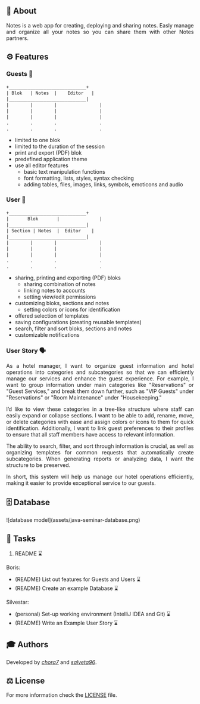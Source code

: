 ## 📝 About

<div align="justify">
Notes is a web app for creating, deploying and sharing notes. Easly manage and organize
all your notes so you can share them with other Notes partners.
</div>

## ⚙️ Features

### Guests 👥

```
+_____________________________+
| Blok   | Notes  |    Editor   |
|_____________________________|
|        |        |                |
|        |        |                |
|        |        |                |
.        .        .                .
.        .        .                .
```

- limited to one blok
- limited to the duration of the session
- print and export (PDF) blok
- predefined application theme
- use all editor features
    - basic text manipulation functions
    - font formatting, lists, styles, syntax checking
    - adding tables, files, images, links, symbols, emoticons and audio


### User 👤

```
+_____________________________+
|       Blok       |               |
|_____________________________|
| Section | Notes  |  Editor    |
|_____________________________|
|        |        |                |
|        |        |                |
|        |        |                |
.        .        .                .
.        .        .                .
```

- sharing, printing and exporting (PDF) bloks
    - sharing combination of notes
    - linking notes to accounts
    - setting view/edit permissions
- customizing bloks, sections and notes
    - setting colors or icons for identification
- offered selection of templates
- saving configurations (creating reusable templates)
- search, filter and sort bloks, sections and notes
- customizable notifications

### User Story 🗣️

<div align="justify">
As a hotel manager, I want to organize guest information and hotel operations into
categories and subcategories so that we can efficiently manage our services and
enhance the guest experience. For example, I want to group information under main
categories like "Reservations" or "Guest Services," and break them down further, such
as "VIP Guests" under "Reservations" or "Room Maintenance" under "Housekeeping."  

I’d like to view these categories in a tree-like structure where staff can easily
expand or collapse sections. I want to be able to add, rename, move, or delete
categories with ease and assign colors or icons to them for quick identification.
Additionally, I want to link guest preferences to their profiles to ensure that all
staff members have access to relevant information.

The ability to search, filter, and sort through information is crucial, as well as 
organizing templates for common requests that automatically create subcategories.
When generating reports or analyzing data, I want the structure to be preserved.

In short, this system will help us manage our hotel operations efficiently, making
it easier to provide exceptional service to our guests.
</div>

## 🗄️ Database

<div align="justify">
![database model](assets/java-seminar-database.png)
<div>

## 📌 Tasks

1. README ⌛️

Boris:  
- (README) List out features for Guests and Users ⌛️
- (README) Create an example Database ⌛️

Silvestar:  
- (personal) Set-up working environment (IntelliJ IDEA and Git) ⌛️
- (README) Write an Example User Story ⌛️

## 🎓 Authors

Developed by [*chora7*](https://github.com/chora7) and [*salveta96*](https://github.com/salveta96).

## ⚖️  License

For more information check the [LICENSE](LICENSE) file.

